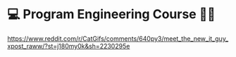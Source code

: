 # :computer: Program Engineering Course :male_detective:

https://www.reddit.com/r/CatGifs/comments/640py3/meet_the_new_it_guy_xpost_raww/?st=j180my0k&sh=2230295e
